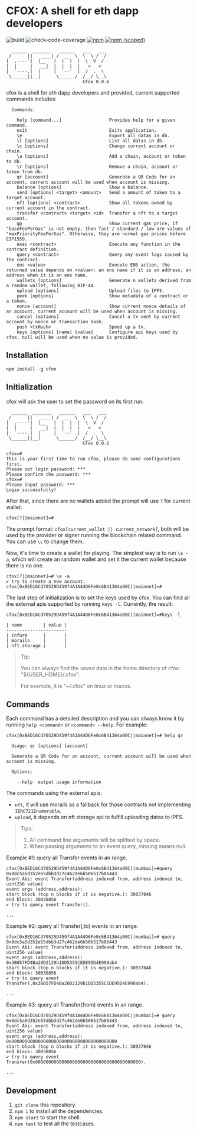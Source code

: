 # CFOX: A shell for eth dapp developers

![build](https://github.com/DTeam-Top/cfox/actions/workflows/ci.yml/badge.svg)
![check-code-coverage](https://img.shields.io/badge/code--coverage-90.57%25-brightgreen)
[![npm](https://img.shields.io/npm/dt/cfox)](https://www.npmjs.com/package/cfox)
[![npm (scoped)](https://img.shields.io/npm/v/cfox)](https://www.npmjs.com/package/cfox)

```text
  ______  _______   ______   ___   ___
 /      ||   ____| /  __  \  \  \ /  /
|  ,----'|  |__   |  |  |  |  \  V  /
|  |     |   __|  |  |  |  |   >   <
|  `----.|  |     |  `--'  |  /  .  \
 \______||__|      \______/  /__/ \__\
                             CFox 0.0.6
```

cfox is a shell for eth dapp developers and provided, current supported commands includes:

```text
  Commands:

    help [command...]                  Provides help for a given command.
    exit                               Exits application.
    \e                                 Export all datas in db.
    \l [options]                       List all datas in db.
    \c [options]                       Change current account or chain.
    \a [options]                       Add a chain, account or token to db.
    \r [options]                       Remove a chain, account or token from db.
    qr [account]                       Generate a QR Code for an account, current account will be used when account is missing.
    balance [options]                  Show a balance.
    send [options] <target> <amount>   Send a amount of token to a target account.
    nft [options] <contract>           Show all tokens owned by current account in the contract.
    transfer <contract> <target> <id>  Transfer a nft to a target account.
    gp                                 Show current gas price, if "baseFeePerGas" is not empty, then fast / standard / low are values of "maxPriorityFeePerGas". Otherwise, they are normal gas prices before EIP1559.
    exec <contract>                    Execute any function in the contract definition.
    query <contract>                   Query any event logs caused by the contract.
    ens <value>                        Execute ENS action, the returned value depends on <value>: an ens name if it is an address; an address when it is an ens name.
    wallets [options]                  Generate n wallets derived from a random wallet, following BIP-44
    upload [options]                   Upload files to IPFS.
    peek [options]                     Show metadata of a contract or a token.
    nonce [account]                    Show current nonce details of an account, current account will be used when account is missing.
    cancel [options]                   Cancel a tx sent by current account by nonce or transaction hash.
    push <txHash>                      Speed up a tx.
    keys [options] [name] [value]      Configure api keys used by cfox, null will be used when no value is provided.
```

## Installation

`npm install -g cfox`

## Initialization

cfox will ask the user to set the password on its first run:

```text
  ______  _______   ______   ___   ___
 /      ||   ____| /  __  \  \  \ /  /
|  ,----'|  |__   |  |  |  |  \  V  /
|  |     |   __|  |  |  |  |   >   <
|  `----.|  |     |  `--'  |  /  .  \
 \______||__|      \______/  /__/ \__\
                             CFox 0.0.6

cfox=#
This is your first time to run cfox, please do some configurations first.
Please set login password: ***
Please confirm the password: ***
cfox=#
Please input password: ***
Login successfully!
```

After that, since there are no wallets added the prompt will use `?` for current wallet:

```text
cfox[?||mainnet]=#
```

The prompt format: `cfox[current_wallet || current_network]`, both will be used by the provider or signer running the blockchain related command. You can use `\c` to change them.

Now, it's time to create a wallet for playing. The simplest way is to run `\a -a`, which will create an random wallet and set it the current wallet because there is no one.

```text
cfox[?||mainnet]=# \a -a
✔ try to create a new account.
cfox[0xBED16Cd70529D459f4A1A44D6Fe0c6B41364a00C||mainnet]=#
```

The last step of initialization is to set the keys used by cfox. You can find all the external apis supported by running `keys -l`. Currently, the result:

```text
cfox[0xBED16Cd70529D459f4A1A44D6Fe0c6B41364a00C||mainnet]=#keys -l

| name        | value |
-----------------------
| infura      |       |
| morails     |       |
| nft.storage |       |
```

> Tip:
>
> You can always find the saved data in the home directory of cfox: "${USER_HOME}/.cfox".
>
> For example, it is "~/.cfox" on linux or macos.

## Commands

Each command has a detailed description and you can always know it by running `help <command>` or `<command> --help`. For example:

```text
cfox[0xBED16Cd70529D459f4A1A44D6Fe0c6B41364a00C||mainnet]=# help qr

  Usage: qr [options] [account]

  Generate a QR Code for an account, current account will be used when account is missing.

  Options:

    --help  output usage information
```

The commands using the external apis:

- `nft`, it will use morails as a fallback for those contracts not implementing `IERC721Enumerable`.
- `upload`, it depends on nft.storage api to fulfill uploading datas to IPFS.

> Tips:
>
> 1. All command line arguments will be splitted by space.
> 1. When passing arguments to an event query, missing means null.

Example #1: query all Transfer events in an range.

```text
cfox[0xBED16Cd70529D459f4A1A44D6Fe0c6B41364a00C||mumbai]=#query 0x0dc5a5d352e55dbb3d27c462de6b506517b86443
Event Abi: event Transfer(address indexed from, address indexed to, uint256 value)
event args (address,address):
start block (top n blocks if it is negative.): 30037846
end block: 30038856
✔ try to query event Transfer().

...
```

Example #2: query all Transfer(,to) events in an range.

```text
cfox[0xBED16Cd70529D459f4A1A44D6Fe0c6B41364a00C||mumbai]=# query 0x0dc5a5d352e55dbb3d27c462de6b506517b86443
Event Abi: event Transfer(address indexed from, address indexed to, uint256 value)
event args (address,address):  0x3B057FD4Ba20D2129b1DD5355CEDE95D4E990ab4
start block (top n blocks if it is negative.): 30037846
end block: 30038856
✔ try to query event Transfer(,0x3B057FD4Ba20D2129b1DD5355CEDE95D4E990ab4).

...
```

Example #3: query all Transfer(from) events in an range.

```text
cfox[0xBED16Cd70529D459f4A1A44D6Fe0c6B41364a00C||mumbai]=# query 0x0dc5a5d352e55dbb3d27c462de6b506517b86443
Event Abi: event Transfer(address indexed from, address indexed to, uint256 value)
event args (address,address): 0x0000000000000000000000000000000000000000
start block (top n blocks if it is negative.): 30037846
end block: 30038856
✔ try to query event Transfer(0x0000000000000000000000000000000000000000).

...
```

## Development

1. `git clone` this repository.
1. `npm i` to install all the dependencies.
1. `npm start` to start the shell.
1. `npm test` to test all the testcases.
